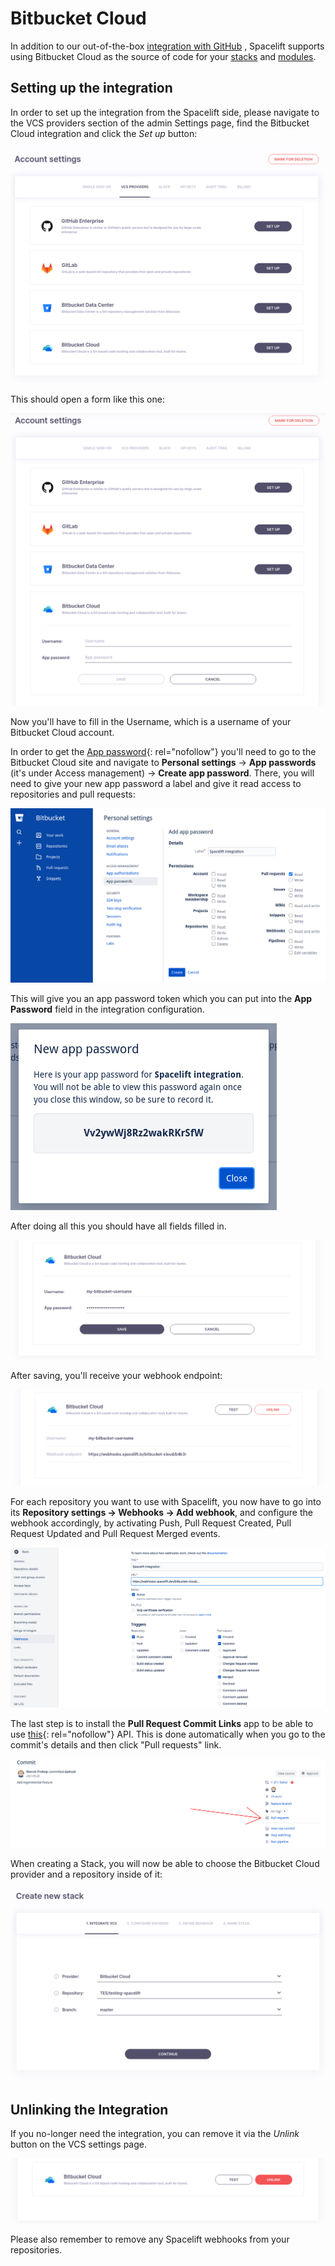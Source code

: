 # Bitbucket Cloud

In addition to our out-of-the-box [integration with GitHub](github.md) , Spacelift supports using Bitbucket Cloud as the source of code for your [stacks](../../concepts/stack/) and [modules](../../vendors/terraform/module-registry.md).

## Setting up the integration

In order to set up the integration from the Spacelift side, please navigate to the VCS providers section of the admin Settings page, find the Bitbucket Cloud integration and click the _Set up_ button:

![VCS providers page](<../../assets/screenshots/Screenshot from 2021-06-10 16-05-39.png>)

This should open a form like this one:

![Bitbucket Cloud setup form](<../../assets/screenshots/Screenshot from 2021-06-10 16-09-36.png>)

Now you'll have to fill in the Username, which is a username of your Bitbucket Cloud account.

In order to get the [App password](https://support.atlassian.com/bitbucket-cloud/docs/app-passwords/){: rel="nofollow"} you'll need to go to the Bitbucket Cloud site and navigate to **Personal settings** -> **App passwords** (it's under Access management) -> **Create app password**. There, you will need to give your new app password a label and give it read access to repositories and pull requests:

![App password creation](<../../assets/screenshots/Screenshot from 2021-06-10 16-16-53.png>)

This will give you an app password token which you can put into the **App Password** field in the integration configuration.

![Created new app password](<../../assets/screenshots/Screenshot from 2021-06-10 16-39-03.png>)

After doing all this you should have all fields filled in.

![Filled in Bitbucket Cloud integration form](<../../assets/screenshots/Screenshot from 2021-06-11 10-50-38.png>)

After saving, you'll receive your webhook endpoint:

![Configured integration](<../../assets/screenshots/Screenshot from 2021-06-11 14-52-40.png>)

For each repository you want to use with Spacelift, you now have to go into its **Repository settings -> Webhooks -> Add webhook**, and configure the webhook accordingly, by activating Push, Pull Request Created, Pull Request Updated and Pull Request Merged events.

![Webhooks configuration](<../../assets/screenshots/Screenshot 2022-02-16 at 14.57.25.png>)

The last step is to install the **Pull Request Commit Links** app to be able to use [this](https://developer.atlassian.com/bitbucket/api/2/reference/resource/repositories/%7Bworkspace%7D/%7Brepo_slug%7D/commit/%7Bcommit%7D/pullrequests){: rel="nofollow"} API. This is done automatically when you go to the commit's details and then click "Pull requests" link.

![Commit's details](<../../assets/screenshots/Screenshot from 2021-06-15 11-19-56.png>)

When creating a Stack, you will now be able to choose the Bitbucket Cloud provider and a repository inside of it:

![Stack creation form](<../../assets/screenshots/Screenshot from 2021-06-11 15-03-21.png>)

## Unlinking the Integration

If you no-longer need the integration, you can remove it via the _Unlink_ button on the VCS settings page.

![VCS providers page](<../../assets/screenshots/Screenshot from 2021-06-14 08-53-09.png>)

Please also remember to remove any Spacelift webhooks from your repositories.
